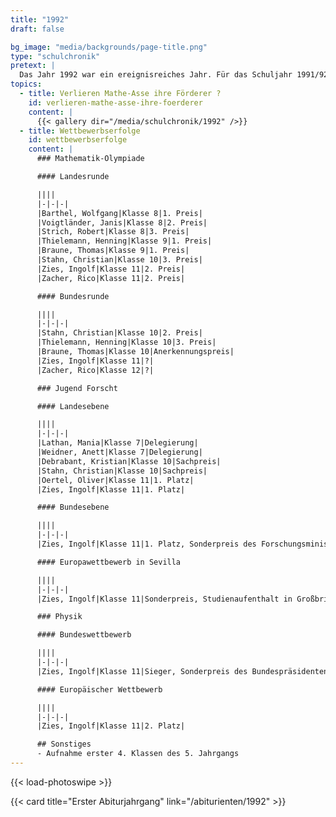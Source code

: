 ```yaml
---
title: "1992"
draft: false

bg_image: "media/backgrounds/page-title.png"
type: "schulchronik"
pretext: |
  Das Jahr 1992 war ein ereignisreiches Jahr. Für das Schuljahr 1991/92 wurde der erste Abiturjahrgang mit Freude erwartet. Außerdem wurden in diesem Schuljahr die ersten vier Klassen des fünften Jahrgangs aufgenommen. Ingolf Zies erlangte in diesem Jahr große Bekanntheit in Deutschland und zwar durch zwei erste Preise im Bundesfinale von „Jugend forscht“. Es wurden um die Fördermittel und um das Profil der Schule gebangt, nachdem bekannt wurde, dass das Cantor Gymnasium in die kommunale Trägerschaft gelegt werden sollte. Gemeinsam schrieben die Elternräte aus Halle und Magdeburg einen Brief an den Ministerpräsidenten Werner Münch.
topics:
  - title: Verlieren Mathe-Asse ihre Förderer ?
    id: verlieren-mathe-asse-ihre-foerderer
    content: |
      {{< gallery dir="/media/schulchronik/1992" />}}
  - title: Wettbewerbserfolge
    id: wettbewerbserfolge
    content: |
      ### Mathematik-Olympiade

      #### Landesrunde

      ||||
      |-|-|-|
      |Barthel, Wolfgang|Klasse 8|1. Preis|
      |Voigtländer, Janis|Klasse 8|2. Preis|
      |Strich, Robert|Klasse 8|3. Preis|
      |Thielemann, Henning|Klasse 9|1. Preis|
      |Braune, Thomas|Klasse 9|1. Preis|
      |Stahn, Christian|Klasse 10|3. Preis|
      |Zies, Ingolf|Klasse 11|2. Preis|
      |Zacher, Rico|Klasse 11|2. Preis|

      #### Bundesrunde

      ||||
      |-|-|-|
      |Stahn, Christian|Klasse 10|2. Preis|
      |Thielemann, Henning|Klasse 10|3. Preis|
      |Braune, Thomas|Klasse 10|Anerkennungspreis|
      |Zies, Ingolf|Klasse 11|?|
      |Zacher, Rico|Klasse 12|?|

      ### Jugend Forscht

      #### Landesebene

      ||||
      |-|-|-|
      |Lathan, Mania|Klasse 7|Delegierung|
      |Weidner, Anett|Klasse 7|Delegierung|
      |Debrabant, Kristian|Klasse 10|Sachpreis|
      |Stahn, Christian|Klasse 10|Sachpreis|
      |Oertel, Oliver|Klasse 11|1. Platz|
      |Zies, Ingolf|Klasse 11|1. Platz|

      #### Bundesebene

      ||||
      |-|-|-|
      |Zies, Ingolf|Klasse 11|1. Platz, Sonderpreis des Forschungsministers, Empfang beim Bundespräsidenten|

      #### Europawettbewerb in Sevilla

      ||||
      |-|-|-|
      |Zies, Ingolf|Klasse 11|Sonderpreis, Studienaufenthalt in Großbritanien|

      ### Physik

      #### Bundeswettbewerb

      ||||
      |-|-|-|
      |Zies, Ingolf|Klasse 11|Sieger, Sonderpreis des Bundespräsidenten, Preis des Bundesforschungsministers|

      #### Europäischer Wettbewerb

      ||||
      |-|-|-|
      |Zies, Ingolf|Klasse 11|2. Platz|

      ## Sonstiges
      - Aufnahme erster 4. Klassen des 5. Jahrgangs
---
```

{{< load-photoswipe >}}

{{< card title="Erster Abiturjahrgang" link="/abiturienten/1992" >}}
